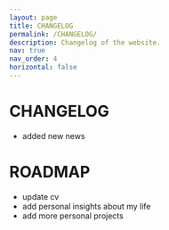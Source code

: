 ```yaml
---
layout: page
title: CHANGELOG
permalink: /CHANGELOG/
description: Changelog of the website.
nav: true
nav_order: 4
horizontal: false
---
```


# CHANGELOG

- added new news


# ROADMAP

- update cv
- add personal insights about my life
- add more personal projects
